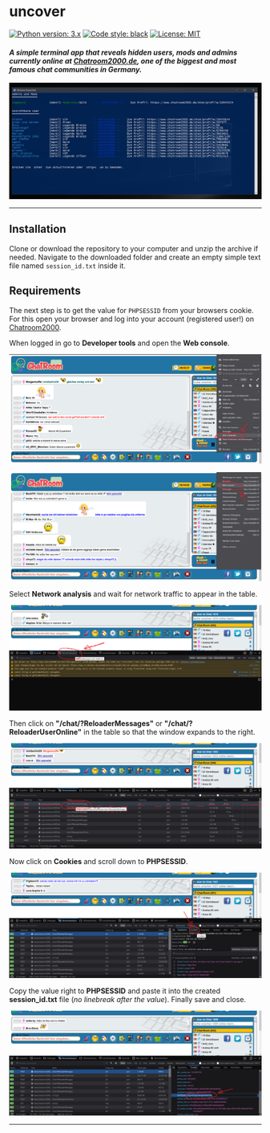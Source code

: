 # uncover

[![Python version: 3.x](https://img.shields.io/badge/python-3.x-blue)](https://python.org)
[![Code style: black](https://img.shields.io/badge/code%20style-black-000000.svg)](https://github.com/psf/black)
[![License: MIT](https://img.shields.io/badge/license-the_unlicense-darkviolet.svg)](https://github.com/Susperya/uncover/blob/master/LICENSE)

#### *A simple terminal app that reveals hidden users, mods and admins currently online at [Chatroom2000.de](https://chatroom2000.de), one of the biggest and most famous chat communities in Germany.*

[![screen][0]][0]

---

## Installation

Clone or download the repository to your computer and unzip the archive if needed. Navigate to the downloaded folder and create an empty simple text file named `session_id.txt` inside it.

## Requirements

The next step is to get the value for `PHPSESSID` from your browsers cookie. For this open your browser and log into your account (registered user!) on 
[Chatroom2000](https://chatroom2000.de). 

When logged in go to **Developer tools** and open the **Web console**. 

[![screen][1]][1]

[![screen][2]][2]

Select **Network analysis** and wait for network traffic to appear in the table.

[![screen][3]][3]

Then click on **"/chat/?ReloaderMessages"** or **"/chat/?ReloaderUserOnline"** in the table so that the window expands to the right.

[![screen][4]][4]

Now click on **Cookies** and scroll down to **PHPSESSID**.

[![screen][5]][5]

Copy the value right to **PHPSESSID** and paste it into the created **session_id.txt** file (*no linebreak after the value*). Finally save and close.

[![screen][6]][6]

---


  [0]: /img/t7.png
  [1]: /img/t1.png
  [2]: /img/t2.png
  [3]: /img/t3.png
  [4]: /img/t4.png
  [5]: /img/t5.png
  [6]: /img/t6.png
